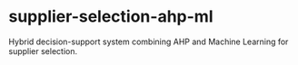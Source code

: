 # supplier-selection-ahp-ml
Hybrid decision-support system combining AHP and Machine Learning for supplier selection.
